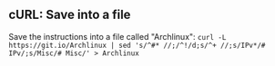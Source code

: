 ## cURL: Save into a file

Save the instructions into a file called "Archlinux": `curl -L https://git.io/Archlinux | sed 's/^#* //;/^!/d;s/^+ //;s/IPv*/# IPv/;s/Misc/# Misc/' > Archlinux`
